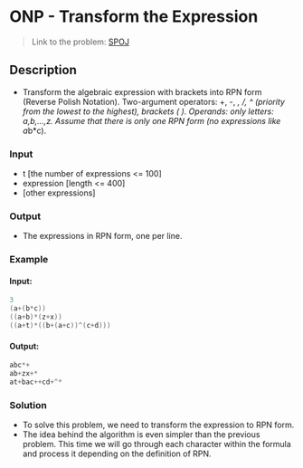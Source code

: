 # ONP - Transform the Expression

> Link to the problem: [SPOJ](https://www.spoj.com/problems/ONP/)
## Description
- Transform the algebraic expression with brackets into RPN form (Reverse Polish Notation). Two-argument operators: +, -, *, /, ^ (priority from the lowest to the highest), brackets ( ). Operands: only letters: a,b,...,z. Assume that there is only one RPN form (no expressions like a*b*c).
### Input
- t [the number of expressions <= 100]
- expression [length <= 400]
- [other expressions]
### Output
- The expressions in RPN form, one per line. 

### Example
#### Input:
```c++
3
(a+(b*c))
((a+b)*(z+x))
((a+t)*((b+(a+c))^(c+d)))
```
#### Output:
```c++
abc*+
ab+zx+*
at+bac++cd+^*
```
### Solution
- To solve this problem, we need to transform the expression to RPN form.
- The idea behind the algorithm is even simpler than the previous problem. This time we will go through each character within the formula and process it depending on the definition of RPN. 